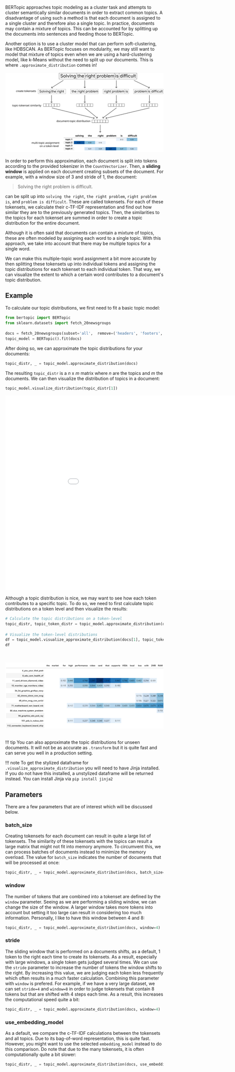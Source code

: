 BERTopic approaches topic modeling as a cluster task and attempts to cluster semantically similar documents in order to extract common topics. A disadvantage of using such a method is that each document is assigned to a single cluster and therefore also a single topic. In practice, documents may contain a mixture of topics. This can be accounted for by splitting up the documents into sentences and feeding those to BERTopic. 
  
Another option is to use a cluster model that can perform soft-clustering, like HDBSCAN. As BERTopic focuses on modularity, we may still want to model that mixture of topics even when we are using a hard-clustering model, like k-Means without the need to split up our documents. This is where `.approximate_distribution` comes in!
<br><br>
<img src="approximate_distribution.svg">
<br><br>
In order to perform this approximation, each document is split into tokens according to the provided tokenizer in the `CountVectorizer`. Then, a **sliding window** is applied on each document creating subsets of the document. For example, with a window size of 3 and stride of 1, the document: 
    
> Solving the right problem is difficult.
    
can be split up into `solving the right`, `the right problem`, `right problem is`, and `problem is difficult`. These are called tokensets. 
For each of these tokensets, we calculate their c-TF-IDF representation and find out how similar they are to the previously generated topics. 
Then, the similarities to the topics for each tokenset are summed in order to create a topic distribution for the entire document. 
  
Although it is often said that documents can contain a mixture of topics, these are often modeled by assigning each word to a single topic. 
With this approach, we take into account that there may be multiple topics for a single word. 
  
We can make this multiple-topic word assignment a bit more accurate by then splitting these tokensets up into individual tokens and assigning
the topic distributions for each tokenset to each individual token. That way, we can visualize the extent to which a certain word contributes 
to a document's topic distribution.

## **Example**

To calculate our topic distributions, we first need to fit a basic topic model:

```python
from bertopic import BERTopic
from sklearn.datasets import fetch_20newsgroups

docs = fetch_20newsgroups(subset='all',  remove=('headers', 'footers', 'quotes'))['data']
topic_model = BERTopic().fit(docs)
```

After doing so, we can approximate the topic distributions for your documents:

```python
topic_distr, _ = topic_model.approximate_distribution(docs)
```

The resulting `topic_distr` is a *n* x *m* matrix where *n* are the topics and *m* the documents. We can then visualize the distribution 
of topics in a document:

```python
topic_model.visualize_distribution(topic_distr[1])
```

<iframe src="distribution_viz.html" style="width:1000px; height: 620px; border: 0px;""></iframe>

Although a topic distribution is nice, we may want to see how each token contributes to a specific topic. To do so, we need to first 
calculate topic distributions on a token level and then visualize the results:

```python
# Calculate the topic distributions on a token-level
topic_distr, topic_token_distr = topic_model.approximate_distribution(docs, calculate_tokens=True)

# Visualize the token-level distributions
df = topic_model.visualize_approximate_distribution(docs[1], topic_token_distr[1])
df
```

<br><br>
<img src="distribution.png">
<br><br>

!!! tip
    You can also approximate the topic distributions for unseen documents. It will not be as accurate as `.transform` but it is quite fast and can serve you well in a production setting. 

!!! note
     To get the stylized dataframe for `.visualize_approximate_distribution` you will need to have Jinja installed. If you do not have this installed, a unstylized dataframe will be returned instead. You can install Jinja via `pip install jinja2`

## **Parameters**
There are a few parameters that are of interest which will be discussed below.


### **batch_size**
Creating tokensets for each document can result in quite a large list of tokensets. The similarity of these tokensets with the topics can result a large matrix that might not fit into memory anymore. To circumvent this, we can process batches of documents instead to minimize the memory overload. The value for `batch_size` indicates the number of documents that will be processed at once:

```python
topic_distr, _ = topic_model.approximate_distribution(docs, batch_size=500)
```

### **window**
The number of tokens that are combined into a tokenset are defined by the `window` parameter. Seeing as we are performing a sliding window, we can change the size of the window. A larger window takes more tokens into account but setting it too large can result in considering too much information. Personally, I like to have this window between 4 and 8:

```python
topic_distr, _ = topic_model.approximate_distribution(docs, window=4)
```

### **stride**
The sliding window that is performed on a documents shifts, as a default, 1 token to the right each time to create its tokensets. As a result, especially with large windows, a single token gets judged several times. We can use the `stride` parameter to increase the number of tokens the window shifts to the right. By increasing
this value, we are judging each token less frequently which often results in a much faster calculation. Combining this parameter with `window` is prefered. For example, if we have a very large dataset, we can set `stride=4` and `window=8` in order to judge tokensets that contain 8 tokens but that are shifted with 4 steps 
each time. As a result, this increases the computational speed quite a bit:

```python
topic_distr, _ = topic_model.approximate_distribution(docs, window=4)
```

### **use_embedding_model**
As a default, we compare the c-TF-IDF calculations between the tokensets and all topics. Due to its bag-of-word representation, this is quite fast. However, you might want to use the selected `embedding_model` instead to do this comparison. Do note that due to the many tokensets, it is often computationally quite a bit slower:

```python
topic_distr, _ = topic_model.approximate_distribution(docs, use_embedding_model=True)
```
